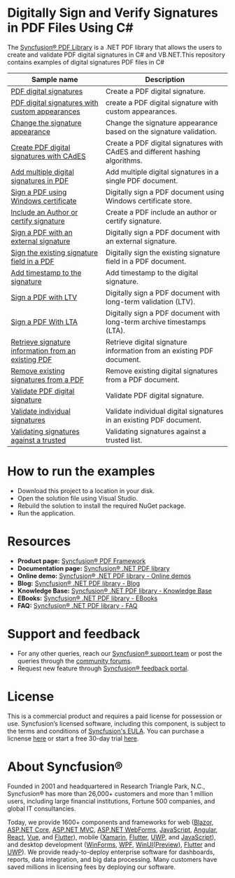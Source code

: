 # Digitally Sign and Verify Signatures in PDF Files Using C#

The [Syncfusion&reg; PDF Library](https://www.syncfusion.com/document-processing/pdf-framework/net/pdf-library) is a .NET PDF library that allows the users to create and validate PDF digital signatures in C# and VB.NET.This repository contains examples of digital signatures PDF files in C# 

Sample name | Description
------|------
[PDF digital signatures](https://github.com/SyncfusionExamples/digitally-sign-pdf-csharp-examples/blob/master/PDF_digital_signature) | Create a PDF digital signature.
 [PDF digital signatures with custom appearances](https://github.com/SyncfusionExamples/digitally-sign-pdf-csharp-examples/blob/master/Digital_signature_custom_appearance) | create a PDF digital signature with custom appearances.
[Change the signature appearance](https://github.com/SyncfusionExamples/digitally-sign-pdf-csharp-examples/blob/master/Change_PDF_digital_signature_appearance) | Change the signature appearance based on the signature validation.
[Create PDF digital signatures with CAdES ](https://github.com/SyncfusionExamples/digitally-sign-pdf-csharp-examples/blob/master/PDF_digital_signature_with_CAdES) |  Create a PDF digital signatures with CAdES and different hashing algorithms.
[Add multiple digital signatures in PDF](https://github.com/SyncfusionExamples/digitally-sign-pdf-csharp-examples/blob/master/PDF_multiple_signature) |  Add multiple digital signatures in a single PDF document. 
[Sign a PDF using Windows certificate ](https://github.com/SyncfusionExamples/digitally-sign-pdf-csharp-examples/blob/master/Sign_PDF_Windows_Certificate) |  Digitally sign a PDF document using Windows certificate store.
[Include an Author or certify signature](https://github.com/SyncfusionExamples/digitally-sign-pdf-csharp-examples/blob/master/Sign_author_or_certify) |  Create a PDF include an author or certify signature.
[Sign a PDF with an external signature](https://github.com/SyncfusionExamples/digitally-sign-pdf-csharp-examples/blob/master/Sign_PDF_External_Signer) |  Digitally sign a PDF document with an external signature.
[Sign the existing signature field in a PDF](https://github.com/SyncfusionExamples/digitally-sign-pdf-csharp-examples/blob/master/Sign_existing_signature_field) |  Digitally sign the existing signature field in a PDF document.
[Add timestamp to the signature](https://github.com/SyncfusionExamples/digitally-sign-pdf-csharp-examples/blob/master/Add_timestamp_to_digital_signature) |  Add timestamp to the digital signature.
[Sign a PDF with LTV](https://github.com/SyncfusionExamples/digitally-sign-pdf-csharp-examples/blob/master/Sign_PDF_with_LTV) |  Digitally sign a PDF document with long-term validation (LTV).
[Sign a PDF With LTA](https://github.com/SyncfusionExamples/digitally-sign-pdf-csharp-examples/blob/master/Sign_PDF_with_LTA) |  Digitally sign a PDF document with long-term archive timestamps (LTA).
[Retrieve signature information from an existing PDF ](https://github.com/SyncfusionExamples/digitally-sign-pdf-csharp-examples/blob/master/Retrieve_digital_signature_information) |  Retrieve digital signature information from an existing PDF document.
[Remove existing signatures from a PDF ](https://github.com/SyncfusionExamples/digitally-sign-pdf-csharp-examples/blob/master/Remove_digital_signatures_from_PDF) |  Remove existing digital signatures from a PDF document.
[Validate PDF digital signature](https://github.com/SyncfusionExamples/digitally-sign-pdf-csharp-examples/blob/master/Validate_PDF_digital_signature) |  Validate PDF digital signature.
[Validate individual signatures](https://github.com/SyncfusionExamples/digitally-sign-pdf-csharp-examples/blob/master/Validate_PDF_individual_signatures) | Validate individual digital signatures in an existing PDF document.
[Validating signatures against a trusted](https://github.com/SyncfusionExamples/digitally-sign-pdf-csharp-examples/blob/master/Validating_signatures_against_trusted) | Validating signatures against a trusted list.

# How to run the examples
* Download this project to a location in your disk. 
* Open the solution file using Visual Studio. 
* Rebuild the solution to install the required NuGet package. 
* Run the application.

# Resources
*   **Product page:** [Syncfusion&reg; PDF Framework](https://www.syncfusion.com/document-processing/pdf-framework/net)
*   **Documentation page:** [Syncfusion&reg; .NET PDF library](https://help.syncfusion.com/file-formats/pdf/overview)
*   **Online demo:** [Syncfusion&reg; .NET PDF library - Online demos](https://ej2.syncfusion.com/aspnetcore/PDF/CompressExistingPDF#/bootstrap5)
*   **Blog:** [Syncfusion&reg; .NET PDF library - Blog](https://www.syncfusion.com/blogs/category/pdf)
*   **Knowledge Base:** [Syncfusion&reg; .NET PDF library - Knowledge Base](https://www.syncfusion.com/kb/windowsforms/pdf)
*   **EBooks:** [Syncfusion&reg; .NET PDF library - EBooks](https://www.syncfusion.com/succinctly-free-ebooks)
*   **FAQ:** [Syncfusion&reg; .NET PDF library - FAQ](https://www.syncfusion.com/faq/)

# Support and feedback
*   For any other queries, reach our [Syncfusion&reg; support team](https://www.syncfusion.com/support/directtrac/incidents/newincident?utm_source=github&utm_medium=listing&utm_campaign=github-docio-examples) or post the queries through the [community forums](https://www.syncfusion.com/forums?utm_source=github&utm_medium=listing&utm_campaign=github-docio-examples).
*   Request new feature through [Syncfusion&reg; feedback portal](https://www.syncfusion.com/feedback?utm_source=github&utm_medium=listing&utm_campaign=github-docio-examples).

# License
This is a commercial product and requires a paid license for possession or use. Syncfusion’s licensed software, including this component, is subject to the terms and conditions of [Syncfusion's EULA](https://www.syncfusion.com/eula/es/?utm_source=github&utm_medium=listing&utm_campaign=github-docio-examples). You can purchase a licnense [here](https://www.syncfusion.com/sales/products?utm_source=github&utm_medium=listing&utm_campaign=github-docio-examples) or start a free 30-day trial [here](https://www.syncfusion.com/account/manage-trials/start-trials?utm_source=github&utm_medium=listing&utm_campaign=github-docio-examples).

# About Syncfusion&reg;
Founded in 2001 and headquartered in Research Triangle Park, N.C., Syncfusion&reg; has more than 26,000+ customers and more than 1 million users, including large financial institutions, Fortune 500 companies, and global IT consultancies.

Today, we provide 1600+ components and frameworks for web ([Blazor](https://www.syncfusion.com/blazor-components?utm_source=github&utm_medium=listing&utm_campaign=github-docio-examples), [ASP.NET Core](https://www.syncfusion.com/aspnet-core-ui-controls?utm_source=github&utm_medium=listing&utm_campaign=github-docio-examples), [ASP.NET MVC](https://www.syncfusion.com/aspnet-mvc-ui-controls?utm_source=github&utm_medium=listing&utm_campaign=github-docio-examples), [ASP.NET WebForms](https://www.syncfusion.com/jquery/aspnet-webforms-ui-controls?utm_source=github&utm_medium=listing&utm_campaign=github-docio-examples), [JavaScript](https://www.syncfusion.com/javascript-ui-controls?utm_source=github&utm_medium=listing&utm_campaign=github-docio-examples), [Angular](https://www.syncfusion.com/angular-ui-components?utm_source=github&utm_medium=listing&utm_campaign=github-docio-examples), [React](https://www.syncfusion.com/react-ui-components?utm_source=github&utm_medium=listing&utm_campaign=github-docio-examples), [Vue](https://www.syncfusion.com/vue-ui-components?utm_source=github&utm_medium=listing&utm_campaign=github-docio-examples), and [Flutter](https://www.syncfusion.com/flutter-widgets?utm_source=github&utm_medium=listing&utm_campaign=github-docio-examples)), mobile ([Xamarin](https://www.syncfusion.com/xamarin-ui-controls?utm_source=github&utm_medium=listing&utm_campaign=github-docio-examples), [Flutter](https://www.syncfusion.com/flutter-widgets?utm_source=github&utm_medium=listing&utm_campaign=github-docio-examples), [UWP](https://www.syncfusion.com/uwp-ui-controls?utm_source=github&utm_medium=listing&utm_campaign=github-docio-examples), and [JavaScript](https://www.syncfusion.com/javascript-ui-controls?utm_source=github&utm_medium=listing&utm_campaign=github-docio-examples)), and desktop development ([WinForms](https://www.syncfusion.com/winforms-ui-controls?utm_source=github&utm_medium=listing&utm_campaign=github-docio-examples), [WPF](https://www.syncfusion.com/wpf-ui-controls?utm_source=github&utm_medium=listing&utm_campaign=github-docio-examples), [WinUI(Preview)](https://www.syncfusion.com/winui-controls?utm_source=github&utm_medium=listing&utm_campaign=github-docio-examples), [Flutter](https://www.syncfusion.com/flutter-widgets?utm_source=github&utm_medium=listing&utm_campaign=github-docio-examples) and [UWP](https://www.syncfusion.com/uwp-ui-controls?utm_source=github&utm_medium=listing&utm_campaign=github-docio-examples)). We provide ready-to-deploy enterprise software for dashboards, reports, data integration, and big data processing. Many customers have saved millions in licensing fees by deploying our software.

